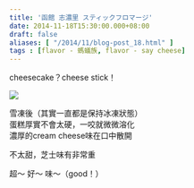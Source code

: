 ```yaml
---
title: '函館 志濃里 スティックフロマージ'
date: 2014-11-18T15:30:00.000+08:00
draft: false
aliases: [ "/2014/11/blog-post_18.html" ]
tags : [flavor - 螞蟻族, flavor - say cheese]
---
```


cheesecake？cheese stick！  

[![](https://4.bp.blogspot.com/-3MmX4YRMuyU/XFbHzRH1rUI/AAAAAAAAH24/tlJwNQbONGQ9PlDjw8eUpYN2Va2jEEAwACLcBGAs/s640/15183300033_b29e2d8675_z.jpg)](https://4.bp.blogspot.com/-3MmX4YRMuyU/XFbHzRH1rUI/AAAAAAAAH24/tlJwNQbONGQ9PlDjw8eUpYN2Va2jEEAwACLcBGAs/s1600/15183300033_b29e2d8675_z.jpg)

雪凍後（其實一直都是保持冰凍狀態）  
蛋糕厚實不會太硬，一咬就微微溶化  
濃厚的cream cheese味在口中散開  

  

不太甜，芝士味有非常重

超～ 好～ 味～（good！）